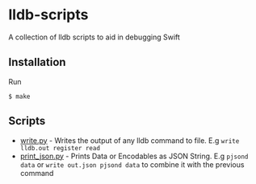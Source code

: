 # lldb-scripts
A collection of lldb scripts to aid in debugging Swift

## Installation
Run
```
$ make
```

## Scripts

- [write.py](scripts/write.py) - Writes the output of any lldb command to file. E.g `write lldb.out register read`
- [print_json.py](scripts/print_json.py) - Prints Data or Encodables as JSON String. E.g `pjsond data` or `write out.json pjsond data` to combine it with the previous command
